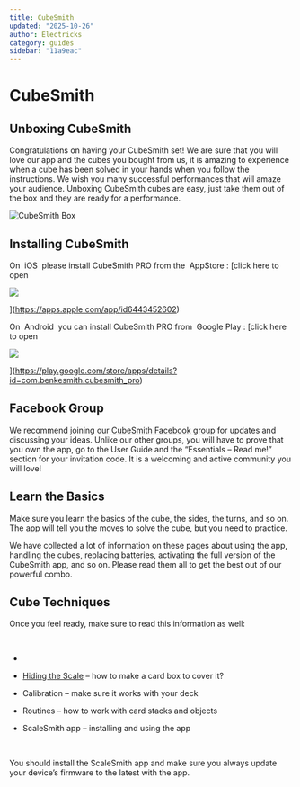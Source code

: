 ```yaml
---
title: CubeSmith
updated: "2025-10-26"
author: Electricks
category: guides
sidebar: "11a9eac"
---
```


# CubeSmith

## Unboxing CubeSmith

Congratulations on having your CubeSmith set! We are sure that you will love our app and the cubes you bought from us, it is amazing to experience when a cube has been solved in your hands when you follow the instructions. We wish you many successful performances that will amaze your audience. Unboxing CubeSmith cubes are easy, just take them out of the box and they are ready for a performance.

![CubeSmith Box](https://electricks.info/wp-content/uploads/2022/12/cs_xiaomi_with_box-300x300.png)

## Installing CubeSmith

On  iOS  please install CubeSmith PRO from the  AppStore : [click here to open

![](https://timesmith.info/admin/images/AppStore_button.png)

](https://apps.apple.com/app/id6443452602)

On  Android  you can install CubeSmith PRO from  Google Play : [click here to open

![](https://timesmith.info/admin/images/GooglePlay_button.png)

](https://play.google.com/store/apps/details?id=com.benkesmith.cubesmith_pro)

## Facebook Group

We recommend joining our[ CubeSmith Facebook group](https://www.facebook.com/groups/486234655501445) for updates and discussing your ideas. Unlike our other groups, you will have to prove that you own the app, go to the User Guide and the “Essentials – Read me!” section for your invitation code. It is a welcoming and active community you will love!

## Learn the Basics

Make sure you learn the basics of the cube, the sides, the turns, and so on. The app will tell you the moves to solve the cube, but you need to practice.

We have collected a lot of information on these pages about using the app, handling the cubes, replacing batteries, activating the full version of the CubeSmith app, and so on. Please read them all to get the best out of our powerful combo.

## Cube Techniques

Once you feel ready, make sure to read this information as well:

 

-

- [Hiding the Scale](https://electricks.info/docs/soulmate/hiding-the-scale/) – how to make a card box to cover it?

- Calibration – make sure it works with your deck

- Routines – how to work with card stacks and objects

- ScaleSmith app – installing and using the app

 

You should install the ScaleSmith app and make sure you always update your device’s firmware to the latest with the app.